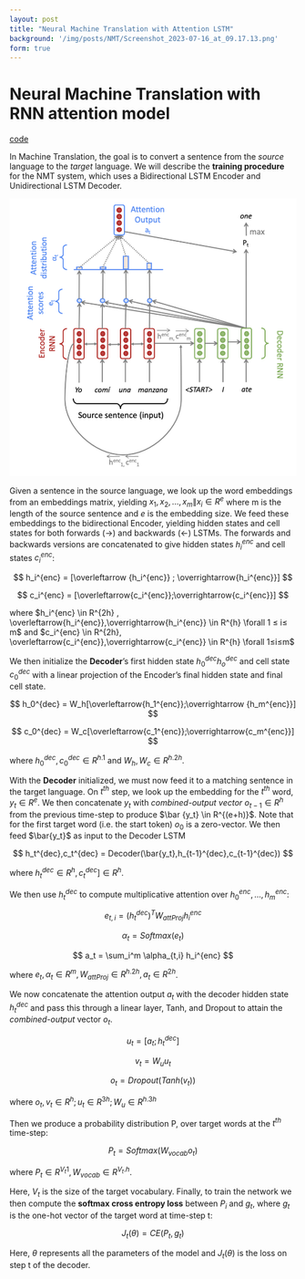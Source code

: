 ```yaml
---
layout: post
title: "Neural Machine Translation with Attention LSTM"
background: '/img/posts/NMT/Screenshot_2023-07-16_at_09.17.13.png'
form: true
---
```

# Neural Machine Translation with RNN attention model

[code](https://github.com/tranquocde/CS224N_2019_Winter/tree/87f8befa7e3b955e905313e38dcf92c61aa21758/hw/hw4)

In Machine Translation, the goal is to convert a sentence from the *source* language to the *target* language. We will describe the **training procedure** for the NMT system, which uses a Bidirectional LSTM Encoder and Unidirectional LSTM Decoder. 

![Screenshot 2023-07-16 at 09.17.13.png](/img/posts/NMT/Screenshot_2023-07-16_at_09.17.13.png)

Given a sentence in the source language, we look up the word embeddings from an embeddings matrix, yielding  $x_1,x_2,...,x_m\|x_i \in R^e$ where m is the length of the source sentence and *e* is the embedding size. We feed these embeddings to the bidirectional Encoder, yielding hidden states and cell states for both forwards (→) and backwards (←) LSTMs. The forwards and backwards versions are concatenated to give hidden states $h_i^{enc}$  and cell states $c_i^{enc}$: 

$$
h_i^{enc} = [\overleftarrow {h_i^{enc}} ; \overrightarrow{h_i^{enc}}]
$$

$$
c_i^{enc} = [\overleftarrow{c_i^{enc}};\overrightarrow{c_i^{enc}}]
$$

where $h_i^{enc} \in R^{2h} , \overleftarrow{h_i^{enc}},\overrightarrow{h_i^{enc}} \in R^{h} \forall 1 ≤ i≤ m$ and $c_i^{enc} \in R^{2h}, \overleftarrow{c_i^{enc}},\overrightarrow{c_i^{enc}} \in R^{h} \forall 1≤i≤m$

We then initialize the **Decoder**’s first hidden state $h_0^{dec}$$h_o^{dec}$ and cell state $c_0^{dec}$ with a linear projection of the Encoder’s final hidden state and final cell state.

$$
h_0^{dec} = W_h[\overleftarrow{h_1^{enc}};\overrightarrow {h_m^{enc}}]
$$

$$
c_0^{dec} = W_c[\overleftarrow{c_1^{enc}};\overrightarrow{c_m^{enc}}]
$$

where $h_0^{dec},c_0^{dec} \in R^{h.1}$  and $W_h,W_c \in R^{h.2h}.$

With the **Decoder** initialized, we must now feed it to a matching sentence in the target language. On $t^{th}$ step, we look up the embedding for the $t^{th}$ word, $y_t \in R^{e}$. We then concatenate $y_t$ with *combined-output vector* $o_{t-1} \in R^{h}$ from the previous time-step to produce $\bar {y_t} \in R^{(e+h)}$.  Note that for the first target word (i.e. the start token) $o_0$ is a zero-vector. We then feed $\bar{y_t}$ as input to the Decoder LSTM 

$$
h_t^{dec},c_t^{dec} = Decoder(\bar{y_t},h_{t-1}^{dec},c_{t-1}^{dec})
$$

where $h_t^{dec}\in R^{h} ,c_t^{dec} ]\in R^{h}$.

We then use $h_t^{dec}$ to compute multiplicative attention over $h_0^{enc},...,h_m^{enc}:$

$$
e_{t,i}= (h_t^{dec})^TW_{attProj}h_i^{enc}
$$

$$
\alpha_t = Softmax(e_t)
$$

$$
a_t = \sum_i^m \alpha_{t,i} h_i^{enc}
$$

where $e_t,\alpha_t \in R^{m}, W_{attProj}\in R^{h.2h} , a_t \in R^{2h}$.

We now concatenate the attention output $a_t$ with the decoder hidden state $h_t^{dec}$ and pass this through a linear layer, Tanh, and Dropout to attain the *combined-output* vector $o_t$.

$$
u_t = [a_t;h_t^{dec}]
$$

$$
v_t = W_uu_t
$$

$$
o_t=Dropout(Tanh(v_t))
$$

where $o_t,v_t \in R^{h};u_t \in R^{3h} ; W_u \in R^{h.3h}$

Then we produce a probability distribution P, over target words at the $t^{th}$ time-step: 

$$
P_t = Softmax(W_{vocab}o_t)
$$

where $P_t \in R^{V_t1} , W_{vocab}\in R^{V_t.h}$.

Here, $V_t$  is the size of the target vocabulary. Finally, to train the network we then compute the **softmax cross entropy loss** between $P_i$ and $g_t$, where $g_t$ is the one-hot vector of the target word at time-step t:

$$
J_t(\theta) = CE(P_t,g_t)
$$

Here, $\theta$ represents all the parameters of the model and $J_t(\theta)$ is the loss on step t of the decoder.